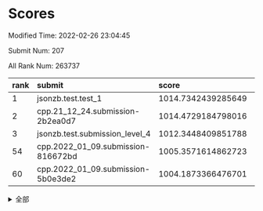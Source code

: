 # Scores

Modified Time: 2022-02-26 23:04:45

Submit Num: 207

All Rank Num: 263737

| rank |               submit               |       score        |       sigma        | pk_num |
| :--- | :--------------------------------- | :----------------- | :----------------- | :----- |
| 1    | jsonzb.test.test_1                 | 1014.7342439285649 | 0.8631511358625719 | 5099   |
| 2    | cpp.21_12_24.submission-2b2ea0d7   | 1014.4729184798016 | 0.8399700880717456 | 5098   |
| 3    | jsonzb.test.submission_level_4     | 1012.3448409851788 | 0.7982636416968779 | 5094   |
| 54   | cpp.2022_01_09.submission-816672bd | 1005.3571614862723 | 0.71318419221533   | 5093   |
| 60   | cpp.2022_01_09.submission-5b0e3de2 | 1004.1873366476701 | 0.7201256440894312 | 5098   |


<details>
<summary>全部</summary>

| rank |                 submit                 |       score        |       sigma        | pk_num |
| :--- | :------------------------------------- | :----------------- | :----------------- | :----- |
| 1    | jsonzb.test.test_1                     | 1014.7342439285649 | 0.8631511358625719 | 5099   |
| 2    | cpp.21_12_24.submission-2b2ea0d7       | 1014.4729184798016 | 0.8399700880717456 | 5098   |
| 3    | jsonzb.test.submission_level_4         | 1012.3448409851788 | 0.7982636416968779 | 5094   |
| 4    | gobigger.level_3.submission_level_3_46 | 1011.7292189062634 | 0.7821636698704977 | 5093   |
| 5    | gobigger.level_3.submission_level_3_4  | 1011.4924214338273 | 0.7902320686974127 | 5097   |
| 6    | gobigger.level_3.submission_level_3_26 | 1011.4040160084315 | 0.7702591437294285 | 5093   |
| 7    | gobigger.level_3.submission_level_3_19 | 1011.2885614366824 | 0.7621450776130476 | 5098   |
| 8    | gobigger.level_3.submission_level_3_28 | 1011.2876539062916 | 0.7683927212724408 | 5099   |
| 9    | gobigger.level_3.submission_level_3_3  | 1011.249742975972  | 0.7593954674858672 | 5098   |
| 10   | gobigger.level_3.submission_level_3_8  | 1011.0617311736576 | 0.7684367508794686 | 5093   |
| 11   | gobigger.level_3.submission_level_3_5  | 1010.932041656174  | 0.7631667173887137 | 5090   |
| 12   | gobigger.level_3.submission_level_3_9  | 1010.8837380359189 | 0.7719487001533112 | 5096   |
| 13   | gobigger.level_3.submission_level_3_35 | 1010.7778838990389 | 0.7420957109065611 | 5093   |
| 14   | gobigger.level_3.submission_level_3_32 | 1010.7534480888684 | 0.7583308719980173 | 5095   |
| 15   | gobigger.level_3.submission_level_3_21 | 1010.6070924290182 | 0.778718522201764  | 5094   |
| 16   | gobigger.level_3.submission_level_3_41 | 1010.5467267790189 | 0.770153233747548  | 5098   |
| 17   | gobigger.level_3.submission_level_3_29 | 1010.4136704376675 | 0.7420570114503957 | 5094   |
| 18   | gobigger.level_3.submission_level_3_31 | 1010.3046590276002 | 0.7835584098327024 | 5090   |
| 19   | gobigger.level_3.submission_level_3_15 | 1010.28737297944   | 0.7702537107612528 | 5095   |
| 20   | gobigger.level_3.submission_level_3_12 | 1010.2516761558674 | 0.7982353937206143 | 5099   |
| 21   | gobigger.level_3.submission_level_3_2  | 1010.2153543342145 | 0.7777431529417749 | 5094   |
| 22   | gobigger.level_3.submission_level_3_40 | 1010.1905329680487 | 0.7738730839527254 | 5099   |
| 23   | gobigger.level_3.submission_level_3_14 | 1010.1821887644232 | 0.7452929428741597 | 5098   |
| 24   | gobigger.level_3.submission_level_3_27 | 1010.1557010553719 | 0.76902317878348   | 5101   |
| 25   | gobigger.level_3.submission_level_3_43 | 1010.1131984538453 | 0.7604556854794646 | 5098   |
| 26   | gobigger.level_3.submission_level_3_17 | 1010.0903034618885 | 0.7790361684945095 | 5092   |
| 27   | gobigger.level_3.submission_level_3_38 | 1010.0528147508506 | 0.7358394524473996 | 5096   |
| 28   | gobigger.level_3.submission_level_3_37 | 1010.0490015747226 | 0.7650993194648091 | 5094   |
| 29   | gobigger.level_3.submission_level_3_34 | 1010.0075527147966 | 0.7844223458238506 | 5098   |
| 30   | gobigger.level_3.submission_level_3_20 | 1009.9030022238218 | 0.7502140451941064 | 5100   |
| 31   | gobigger.level_3.submission_level_3_42 | 1009.8900101591643 | 0.7474658162767407 | 5093   |
| 32   | gobigger.level_3.submission_level_3_47 | 1009.8026212620432 | 0.7608753298907472 | 5103   |
| 33   | gobigger.level_3.submission_level_3_44 | 1009.7122168692672 | 0.7601718729212258 | 5094   |
| 34   | gobigger.level_3.submission_level_3_25 | 1009.5665172336741 | 0.7491191001012574 | 5093   |
| 35   | gobigger.level_3.submission_level_3_10 | 1009.5431235827959 | 0.7528283349418191 | 5097   |
| 36   | gobigger.level_3.submission_level_3_24 | 1009.509808903135  | 0.75059447376327   | 5099   |
| 37   | gobigger.level_3.submission_level_3_36 | 1009.4998545793342 | 0.7736293248565217 | 5096   |
| 38   | gobigger.level_3.submission_level_3_39 | 1009.4028224173032 | 0.7496861212995077 | 5096   |
| 39   | gobigger.level_3.submission_level_3_11 | 1009.402752207732  | 0.7305605897588602 | 5095   |
| 40   | gobigger.level_3.submission_level_3_18 | 1009.3128351374429 | 0.7535489750171974 | 5097   |
| 41   | gobigger.level_3.submission_level_3_45 | 1009.28889863583   | 0.7462957956290631 | 5101   |
| 42   | gobigger.level_3.submission_level_3_22 | 1009.2110541643656 | 0.7570358276194714 | 5094   |
| 43   | gobigger.level_3.submission_level_3_23 | 1009.1389619545544 | 0.7512612211332376 | 5093   |
| 44   | gobigger.level_3.submission_level_3_33 | 1009.1103504323337 | 0.7576617666125385 | 5092   |
| 45   | gobigger.level_3.submission_level_3_1  | 1008.9617886295581 | 0.7600114437654343 | 5099   |
| 46   | gobigger.level_3.submission_level_3_6  | 1008.8561921459873 | 0.7468154179523352 | 5097   |
| 47   | gobigger.level_3.submission_level_3_48 | 1008.6092553646525 | 0.7326282134807575 | 5099   |
| 48   | gobigger.level_3.submission_level_3_7  | 1008.6012780608055 | 0.7580405436209898 | 5095   |
| 49   | gobigger.level_3.submission_level_3_13 | 1008.5445160487941 | 0.7553912295025182 | 5097   |
| 50   | gobigger.level_3.submission_level_3_49 | 1008.3473074133736 | 0.7421658655447488 | 5098   |
| 51   | gobigger.level_3.submission_level_3_16 | 1008.3016907769647 | 0.749009399262951  | 5099   |
| 52   | gobigger.level_3.submission_level_3_0  | 1008.2908989880186 | 0.7314908720648753 | 5101   |
| 53   | gobigger.level_3.submission_level_3_30 | 1008.1764514368099 | 0.7237466817190824 | 5100   |
| 54   | cpp.2022_01_09.submission-816672bd     | 1005.3571614862723 | 0.71318419221533   | 5093   |
| 55   | gobigger.level_1.submission_level_1_15 | 1004.9107620554364 | 0.7277094828886254 | 5096   |
| 56   | gobigger.level_1.submission_level_1_14 | 1004.6119495911563 | 0.727894116765455  | 5096   |
| 57   | gobigger.level_1.submission_level_1_42 | 1004.3804855957351 | 0.7094088716727904 | 5100   |
| 58   | gobigger.level_1.submission_level_1_29 | 1004.350082266761  | 0.7368907425327729 | 5097   |
| 59   | gobigger.level_1.submission_level_1_26 | 1004.2026041064362 | 0.7086641421092083 | 5099   |
| 60   | cpp.2022_01_09.submission-5b0e3de2     | 1004.1873366476701 | 0.7201256440894312 | 5098   |
| 61   | gobigger.level_1.submission_level_1_6  | 1004.1448754850431 | 0.7155208428143756 | 5097   |
| 62   | gobigger.level_1.submission_level_1_1  | 1004.1324272617463 | 0.7086889347739703 | 5093   |
| 63   | gobigger.level_1.submission_level_1_7  | 1004.0613231276873 | 0.7094112152057599 | 5097   |
| 64   | gobigger.level_1.submission_level_1_4  | 1004.0236428090641 | 0.7182229567201649 | 5101   |
| 65   | gobigger.level_1.submission_level_1_5  | 1003.8841455360075 | 0.7173996790878244 | 5092   |
| 66   | gobigger.level_1.submission_level_1_21 | 1003.8344393781332 | 0.7071341837517842 | 5090   |
| 67   | gobigger.level_1.submission_level_1_38 | 1003.8018225144326 | 0.7226620020575522 | 5099   |
| 68   | gobigger.level_1.submission_level_1_46 | 1003.7934046785838 | 0.7179171732162034 | 5097   |
| 69   | gobigger.level_1.submission_level_1_12 | 1003.7286839424154 | 0.7141497471492115 | 5096   |
| 70   | gobigger.level_1.submission_level_1_31 | 1003.6947280126112 | 0.7139408301943873 | 5094   |
| 71   | gobigger.level_1.submission_level_1_32 | 1003.6505847812641 | 0.7078580149895651 | 5099   |
| 72   | gobigger.level_1.submission_level_1_27 | 1003.6331991135442 | 0.7202827627564342 | 5097   |
| 73   | gobigger.level_1.submission_level_1_47 | 1003.6009837251769 | 0.7085297285332056 | 5097   |
| 74   | gobigger.level_1.submission_level_1_19 | 1003.5488241768113 | 0.7037796968022415 | 5098   |
| 75   | gobigger.level_1.submission_level_1_22 | 1003.5126908276003 | 0.7198879829137698 | 5099   |
| 76   | gobigger.level_1.submission_level_1_35 | 1003.443105243228  | 0.7150803386661965 | 5099   |
| 77   | gobigger.level_1.submission_level_1_13 | 1003.4319659576322 | 0.7252121600473624 | 5095   |
| 78   | gobigger.level_1.submission_level_1_49 | 1003.3935814034113 | 0.7240140044069483 | 5097   |
| 79   | gobigger.level_1.submission_level_1_2  | 1003.3627281894476 | 0.7086975471823628 | 5093   |
| 80   | gobigger.level_1.submission_level_1_25 | 1003.3201670435401 | 0.7230202172517821 | 5095   |
| 81   | gobigger.level_1.submission_level_1_30 | 1003.2890963150128 | 0.7158816829919339 | 5097   |
| 82   | gobigger.level_1.submission_level_1_36 | 1003.2337821305414 | 0.7003024396886186 | 5104   |
| 83   | gobigger.level_1.submission_level_1_33 | 1003.2089652321947 | 0.7125992065681791 | 5093   |
| 84   | gobigger.level_1.submission_level_1_43 | 1003.1940315938235 | 0.7067519950106512 | 5095   |
| 85   | gobigger.level_1.submission_level_1_8  | 1003.1770844750856 | 0.7145038529185421 | 5095   |
| 86   | gobigger.level_1.submission_level_1_39 | 1003.1749455555592 | 0.7062589913272046 | 5094   |
| 87   | gobigger.level_1.submission_level_1_16 | 1003.1684125963069 | 0.7260552658186445 | 5092   |
| 88   | gobigger.level_1.submission_level_1_17 | 1003.1563785866556 | 0.7065986908401476 | 5100   |
| 89   | gobigger.level_1.submission_level_1_41 | 1002.9705674117292 | 0.7242408014661357 | 5094   |
| 90   | gobigger.level_1.submission_level_1_23 | 1002.9102552359809 | 0.7230809107468221 | 5087   |
| 91   | gobigger.level_1.submission_level_1_18 | 1002.8524380891337 | 0.7175793022110453 | 5093   |
| 92   | gobigger.level_1.submission_level_1_24 | 1002.8387246020924 | 0.707355509131477  | 5095   |
| 93   | gobigger.level_1.submission_level_1_37 | 1002.8135198353912 | 0.7120770741980461 | 5094   |
| 94   | gobigger.level_1.submission_level_1_3  | 1002.7473936631809 | 0.7183527672575972 | 5096   |
| 95   | gobigger.level_1.submission_level_1_45 | 1002.5931476407009 | 0.7060336552786112 | 5099   |
| 96   | gobigger.level_1.submission_level_1_40 | 1002.5848343975514 | 0.7090376818346773 | 5098   |
| 97   | gobigger.level_1.submission_level_1_0  | 1002.4682302431006 | 0.7141810549290774 | 5097   |
| 98   | gobigger.level_1.submission_level_1_20 | 1002.420555936321  | 0.7146937372914717 | 5100   |
| 99   | gobigger.level_1.submission_level_1_44 | 1002.4139035753523 | 0.7125385280862009 | 5101   |
| 100  | gobigger.level_1.submission_level_1_10 | 1002.3523593103911 | 0.7066720847574411 | 5094   |
| 101  | gobigger.level_1.submission_level_1_34 | 1002.3439454175274 | 0.7115263918602497 | 5099   |
| 102  | gobigger.level_1.submission_level_1_48 | 1002.1817712434112 | 0.7072199006179858 | 5095   |
| 103  | gobigger.level_1.submission_level_1_9  | 1002.0219637763133 | 0.7137898053249074 | 5099   |
| 104  | gobigger.level_1.submission_level_1_28 | 1001.8025888087749 | 0.7127699783732467 | 5092   |
| 105  | gobigger.level_1.submission_level_1_11 | 1001.0440751962484 | 0.6981974673550302 | 5098   |
| 106  | gobigger.random.submission_random_41   | 997.1871957138027  | 0.7150147665654575 | 5095   |
| 107  | gobigger.random.submission_random_15   | 997.1196115971944  | 0.706317816732538  | 5095   |
| 108  | gobigger.random.submission_random_20   | 996.994503350465   | 0.7116130720541869 | 5098   |
| 109  | gobigger.random.submission_random_28   | 996.8864284737093  | 0.7064373310017542 | 5098   |
| 110  | gobigger.random.submission_random_45   | 996.8826423415221  | 0.7118473405195807 | 5094   |
| 111  | gobigger.random.submission_random_25   | 996.8810340744133  | 0.7087830707653181 | 5094   |
| 112  | gobigger.random.submission_random_9    | 996.7833472587265  | 0.7058518359803264 | 5095   |
| 113  | gobigger.random.submission_random_47   | 996.6286077868291  | 0.7101074318943494 | 5098   |
| 114  | gobigger.random.submission_random_21   | 996.5777197333922  | 0.7167369869785253 | 5097   |
| 115  | gobigger.random.submission_random_11   | 996.5678161790065  | 0.716523852063498  | 5094   |
| 116  | gobigger.random.submission_random_22   | 996.490491990031   | 0.7234940633158999 | 5094   |
| 117  | gobigger.random.submission_random_19   | 996.490335261382   | 0.73011654595827   | 5099   |
| 118  | gobigger.random.submission_random_1    | 996.4503459052079  | 0.7156564817962591 | 5097   |
| 119  | gobigger.random.submission_random_33   | 996.4316740329839  | 0.7041960214236903 | 5096   |
| 120  | gobigger.random.submission_random_26   | 996.385448109995   | 0.7087469229049178 | 5090   |
| 121  | gobigger.random.submission_random_6    | 996.3801415316988  | 0.7057867966474609 | 5100   |
| 122  | gobigger.random.submission_random_32   | 996.3727371008551  | 0.7175027010998267 | 5103   |
| 123  | gobigger.random.submission_random_48   | 996.3208832767291  | 0.7019936733363324 | 5100   |
| 124  | gobigger.random.submission_random_0    | 996.2947081866648  | 0.7284692865792274 | 5098   |
| 125  | gobigger.random.submission_random_30   | 996.2765551335783  | 0.7011662772666125 | 5100   |
| 126  | gobigger.random.submission_random_10   | 996.1765632529089  | 0.7218537050567579 | 5101   |
| 127  | gobigger.random.submission_random_2    | 996.1664029355544  | 0.716330055412872  | 5097   |
| 128  | gobigger.random.submission_random_35   | 996.1129101573681  | 0.7040843280745731 | 5093   |
| 129  | gobigger.random.submission_random_42   | 996.0393436810431  | 0.7104921944609673 | 5101   |
| 130  | gobigger.random.submission_random_36   | 995.959177559303   | 0.7022700595382297 | 5096   |
| 131  | gobigger.random.submission_random_44   | 995.8771890552497  | 0.7115878826157607 | 5094   |
| 132  | gobigger.random.submission_random_46   | 995.8557833948404  | 0.7083528309285309 | 5101   |
| 133  | gobigger.random.submission_random_34   | 995.8233072965251  | 0.7140748701421801 | 5092   |
| 134  | gobigger.random.submission_random_49   | 995.7854876805876  | 0.7040734006613873 | 5093   |
| 135  | gobigger.random.submission_random_5    | 995.7295885363379  | 0.7148128844262948 | 5099   |
| 136  | gobigger.random.submission_random_4    | 995.7147873058935  | 0.7057751141482077 | 5091   |
| 137  | gobigger.random.submission_random_38   | 995.6817354341214  | 0.7072297946911666 | 5092   |
| 138  | gobigger.random.submission_random_29   | 995.6316305250724  | 0.7293951003542624 | 5096   |
| 139  | gobigger.random.submission_random_18   | 995.6008031941957  | 0.7063381223509664 | 5096   |
| 140  | gobigger.random.submission_random_8    | 995.5926803559222  | 0.708230026747965  | 5098   |
| 141  | gobigger.random.submission_random_23   | 995.5387945952641  | 0.7135611327986496 | 5093   |
| 142  | gobigger.random.submission_random_3    | 995.4733804870343  | 0.7154454888090134 | 5098   |
| 143  | gobigger.random.submission_random_12   | 995.4179948344287  | 0.7059453717752793 | 5096   |
| 144  | gobigger.random.submission_random_39   | 995.391426092684   | 0.7149480356548878 | 5100   |
| 145  | gobigger.random.submission_random_37   | 995.3792605498792  | 0.7014760233038295 | 5097   |
| 146  | gobigger.random.submission_random_27   | 995.3485351633116  | 0.7116667443276288 | 5093   |
| 147  | gobigger.random.submission_random_24   | 995.3432181325328  | 0.7131283840295857 | 5101   |
| 148  | gobigger.random.submission_random_43   | 995.0704311232338  | 0.7021964551734549 | 5093   |
| 149  | gobigger.random.submission_random_40   | 995.0222000656331  | 0.7068237526001235 | 5094   |
| 150  | gobigger.random.submission_random_13   | 995.0069701455732  | 0.7214989894859456 | 5100   |
| 151  | gobigger.random.submission_random_17   | 994.9590602492385  | 0.7109609630131497 | 5094   |
| 152  | gobigger.random.submission_random_7    | 994.9510740707544  | 0.722956828308269  | 5095   |
| 153  | gobigger.random.submission_random_14   | 994.9041105679435  | 0.7155474500345907 | 5092   |
| 154  | gobigger.random.submission_random_16   | 994.273184341988   | 0.7066331904007416 | 5096   |
| 155  | gobigger.random.submission_random_31   | 994.1657139631483  | 0.7042567056434185 | 5095   |
| 156  | gobigger.level_2.submission_level_2_26 | 993.8181219047565  | 0.7354291822082302 | 5101   |
| 157  | gobigger.level_2.submission_level_2_42 | 993.7466888007551  | 0.7345549549550526 | 5100   |
| 158  | gobigger.level_2.submission_level_2_28 | 993.4892177128106  | 0.7302497534452835 | 5099   |
| 159  | gobigger.level_2.submission_level_2_7  | 993.2618454131377  | 0.7423206390406805 | 5094   |
| 160  | gobigger.level_2.submission_level_2_25 | 993.188547623781   | 0.7346503742629411 | 5095   |
| 161  | gobigger.level_2.submission_level_2_0  | 993.169265329281   | 0.7341411549351067 | 5101   |
| 162  | gobigger.level_2.submission_level_2_35 | 993.1393092874962  | 0.727872925584875  | 5098   |
| 163  | gobigger.level_2.submission_level_2_3  | 993.1045648931778  | 0.7414721949602071 | 5093   |
| 164  | gobigger.level_2.submission_level_2_4  | 993.0753585627557  | 0.7406797450794053 | 5099   |
| 165  | gobigger.level_2.submission_level_2_1  | 992.9976012211288  | 0.7413768240372359 | 5097   |
| 166  | gobigger.level_2.submission_level_2_45 | 992.9773256979298  | 0.7533565022473263 | 5093   |
| 167  | gobigger.level_2.submission_level_2_19 | 992.9462671654553  | 0.7289835162882848 | 5097   |
| 168  | gobigger.level_2.submission_level_2_9  | 992.9203279344903  | 0.7311811183873567 | 5098   |
| 169  | gobigger.level_2.submission_level_2_14 | 992.8029429311897  | 0.7430864896679558 | 5100   |
| 170  | gobigger.level_2.submission_level_2_44 | 992.7213086319861  | 0.7469947438928175 | 5098   |
| 171  | gobigger.level_2.submission_level_2_34 | 992.6539759642625  | 0.7485154956854916 | 5091   |
| 172  | gobigger.level_2.submission_level_2_23 | 992.6475567711075  | 0.7401215586112055 | 5096   |
| 173  | gobigger.level_2.submission_level_2_10 | 992.5026841321293  | 0.745188615123004  | 5092   |
| 174  | gobigger.level_2.submission_level_2_46 | 992.4806078144538  | 0.7368190721572523 | 5101   |
| 175  | gobigger.level_2.submission_level_2_41 | 992.4010077629359  | 0.7381843639940747 | 5099   |
| 176  | gobigger.level_2.submission_level_2_13 | 992.399281674591   | 0.7568649709329621 | 5101   |
| 177  | gobigger.level_2.submission_level_2_47 | 992.3401703979555  | 0.7309313729117266 | 5092   |
| 178  | gobigger.level_2.submission_level_2_37 | 992.3311962564995  | 0.7392280735369675 | 5098   |
| 179  | gobigger.level_2.submission_level_2_20 | 992.3114359208629  | 0.7313118766851906 | 5097   |
| 180  | gobigger.level_2.submission_level_2_18 | 992.2828673313243  | 0.7385809940240634 | 5096   |
| 181  | gobigger.level_2.submission_level_2_2  | 992.2637858725901  | 0.7387586875510622 | 5097   |
| 182  | gobigger.level_2.submission_level_2_12 | 992.2226967363894  | 0.7403536041622379 | 5098   |
| 183  | gobigger.level_2.submission_level_2_5  | 992.2032479892403  | 0.7504791761024244 | 5097   |
| 184  | gobigger.level_2.submission_level_2_40 | 992.0878998467648  | 0.7376245699750583 | 5099   |
| 185  | gobigger.level_2.submission_level_2_39 | 992.0749897331918  | 0.7396310004812162 | 5091   |
| 186  | gobigger.level_2.submission_level_2_15 | 992.0687936627198  | 0.762831594783283  | 5096   |
| 187  | gobigger.level_2.submission_level_2_38 | 992.065837011796   | 0.7479783835879239 | 5098   |
| 188  | gobigger.level_2.submission_level_2_24 | 992.0461910581082  | 0.7369959140932016 | 5096   |
| 189  | gobigger.level_2.submission_level_2_17 | 991.77851747938    | 0.7370793084868189 | 5100   |
| 190  | gobigger.level_2.submission_level_2_11 | 991.7524250868885  | 0.743831539206758  | 5097   |
| 191  | gobigger.level_2.submission_level_2_30 | 991.745665194102   | 0.743108571778694  | 5094   |
| 192  | gobigger.level_2.submission_level_2_21 | 991.7350546192861  | 0.7315943738429517 | 5098   |
| 193  | gobigger.level_2.submission_level_2_8  | 991.6538854672222  | 0.7463313713904285 | 5097   |
| 194  | gobigger.level_2.submission_level_2_29 | 991.3673475598381  | 0.7586080513942368 | 5102   |
| 195  | gobigger.level_2.submission_level_2_16 | 991.2482165125392  | 0.7573019973713888 | 5094   |
| 196  | gobigger.level_2.submission_level_2_32 | 991.1954780073764  | 0.7618841581541754 | 5094   |
| 197  | gobigger.level_2.submission_level_2_48 | 991.1325519062158  | 0.7684131573448778 | 5102   |
| 198  | gobigger.level_2.submission_level_2_27 | 991.0682039357125  | 0.7411943980231136 | 5097   |
| 199  | gobigger.level_2.submission_level_2_36 | 990.9277606247784  | 0.7497940193574707 | 5095   |
| 200  | gobigger.level_2.submission_level_2_22 | 990.8420427465574  | 0.7562613775654342 | 5091   |
| 201  | gobigger.level_2.submission_level_2_33 | 990.8364721126646  | 0.7476029982196031 | 5093   |
| 202  | gobigger.level_2.submission_level_2_43 | 990.6688152407065  | 0.7548145775232226 | 5095   |
| 203  | gobigger.level_2.submission_level_2_49 | 990.6325271789813  | 0.7410790452851347 | 5097   |
| 204  | gobigger.level_2.submission_level_2_31 | 990.4342832094468  | 0.7624005952747377 | 5098   |
| 205  | gobigger.level_2.submission_level_2_6  | 990.2409176979307  | 0.7760615188983004 | 5092   |
| 206  | gobigger.none.submission_none_0        | 978.6723867219173  | 1.2907306133047083 | 5099   |
| 207  | gobigger.none.submission_none_1        | 977.1618615624832  | 1.459351167792983  | 5097   |

</details>